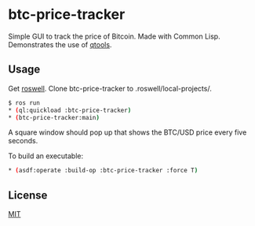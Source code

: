 # btc-price-tracker

Simple GUI to track the price of Bitcoin. Made with Common Lisp. Demonstrates the use of [qtools](https://github.com/Shinmera/qtools).

## Usage

Get [roswell](https://www.github.com/roswell/roswell/). Clone btc-price-tracker to .roswell/local-projects/.

```bash
$ ros run
* (ql:quickload :btc-price-tracker)
* (btc-price-tracker:main)
```

A square window should pop up that shows the BTC/USD price every five seconds.

To build an executable:
```bash
* (asdf:operate :build-op :btc-price-tracker :force T)
```

## License
[MIT](https://choosealicense.com/licenses/mit/)
